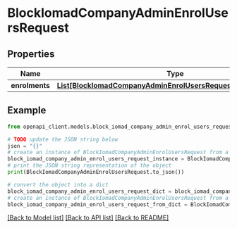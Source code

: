 # BlockIomadCompanyAdminEnrolUsersRequest


## Properties

Name | Type | Description | Notes
------------ | ------------- | ------------- | -------------
**enrolments** | [**List[BlockIomadCompanyAdminEnrolUsersRequestEnrolmentsInner]**](BlockIomadCompanyAdminEnrolUsersRequestEnrolmentsInner.md) |  | 

## Example

```python
from openapi_client.models.block_iomad_company_admin_enrol_users_request import BlockIomadCompanyAdminEnrolUsersRequest

# TODO update the JSON string below
json = "{}"
# create an instance of BlockIomadCompanyAdminEnrolUsersRequest from a JSON string
block_iomad_company_admin_enrol_users_request_instance = BlockIomadCompanyAdminEnrolUsersRequest.from_json(json)
# print the JSON string representation of the object
print(BlockIomadCompanyAdminEnrolUsersRequest.to_json())

# convert the object into a dict
block_iomad_company_admin_enrol_users_request_dict = block_iomad_company_admin_enrol_users_request_instance.to_dict()
# create an instance of BlockIomadCompanyAdminEnrolUsersRequest from a dict
block_iomad_company_admin_enrol_users_request_from_dict = BlockIomadCompanyAdminEnrolUsersRequest.from_dict(block_iomad_company_admin_enrol_users_request_dict)
```
[[Back to Model list]](../README.md#documentation-for-models) [[Back to API list]](../README.md#documentation-for-api-endpoints) [[Back to README]](../README.md)


